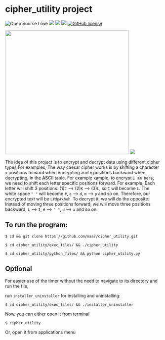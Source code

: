 # cipher_utility project

![Open Source Love](https://badges.frapsoft.com/os/v3/open-source.svg?v=103) <img src="https://cdn.rawgit.com/sindresorhus/awesome/d7305f38d29fed78fa85652e3a63e154dd8e8829/media/badge.svg"> <img src="https://img.shields.io/github/stars/naa-7/caesar_cipher?style=social"> <img src="https://img.shields.io/github/repo-size/naa-7/caesar_cipher"> [![GitHub license](https://img.shields.io/github/license/Naereen/StrapDown.js.svg)](https://github.com/naa-7/caesar_cipher/LICENSE)

<img src="https://github.com/naa7/cipher_utility/blob/main/images/manual.png" width=400>
<img src="https://github.com/naa7/cipher_utility/blob/main/images/cipher_utility.png"></br> 


The idea of this project is to encrypt and decrypt data using different cipher types.For examples, The way caesar 
cipher works is by shifting a character `x` positions forward when encrypting and `x` positions backward when 
decrypting, in the ASCII table. For example xample, to encrypt `I am here`, we need to shift each letter specific
positions forward. For example, Each letter will shift 3 positions. (1)`J` --> (2)`K` --> (3)`L`, so `I` will
become `L`. The white space `" "` will become `#`, `a` --> `d`, `m` --> `p` and so on. Therefore, our encrypted 
text will be `L#dp#khuh`. To decrypt it, we will do the opposite. Instead of moving three positions 
forward, we will move three positions backward, `L` --> `I`, `#` --> `" "`, `d` --> `a` and so on.


## To run the program:

    $ cd && git clone https://github.com/naa7/cipher_utility.git

    $ cd cipher_utility/exec_files/ && ./cipher_utility

    $ cd cipher_utility/python_files/ && python cipher_utility.py

## Optional

For easier use of the timer without the need to navigate to its directory and run the file,

run `installer_uninstaller` for installing and uninstalling:
    
    $ cd cipher_utility/exec_files/ && ./installer_uninstaller

Now, you can either open it from terminal

    $ cipher_utility

Or, open it from applications menu
